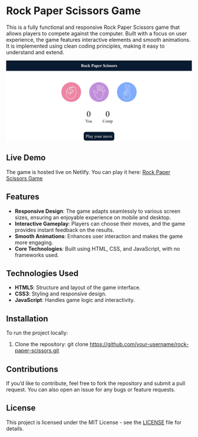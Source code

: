 # Rock Paper Scissors Game

This is a fully functional and responsive Rock Paper Scissors game that allows players to compete against the computer. Built with a focus on user experience, the game features interactive elements and smooth animations. It is implemented using clean coding principles, making it easy to understand and extend.

![Rock Paper Scissors Preview](./images/RockPaperScissors-thumbnail.jpg)

## Live Demo

The game is hosted live on Netlify. You can play it here: [Rock Paper Scissors Game](https://your-netlify-url.com)

## Features

- **Responsive Design**: The game adapts seamlessly to various screen sizes, ensuring an enjoyable experience on mobile and desktop.
- **Interactive Gameplay**: Players can choose their moves, and the game provides instant feedback on the results.
- **Smooth Animations**: Enhances user interaction and makes the game more engaging.
- **Core Technologies**: Built using HTML, CSS, and JavaScript, with no frameworks used.

## Technologies Used

- **HTML5**: Structure and layout of the game interface.
- **CSS3**: Styling and responsive design.
- **JavaScript**: Handles game logic and interactivity.

## Installation

To run the project locally:

1. Clone the repository:
   git clone https://github.com/your-username/rock-paper-scissors.git

## Contributions

If you’d like to contribute, feel free to fork the repository and submit a pull request. You can also open an issue for any bugs or feature requests.

## License

This project is licensed under the MIT License - see the [LICENSE](LICENSE) file for details.

